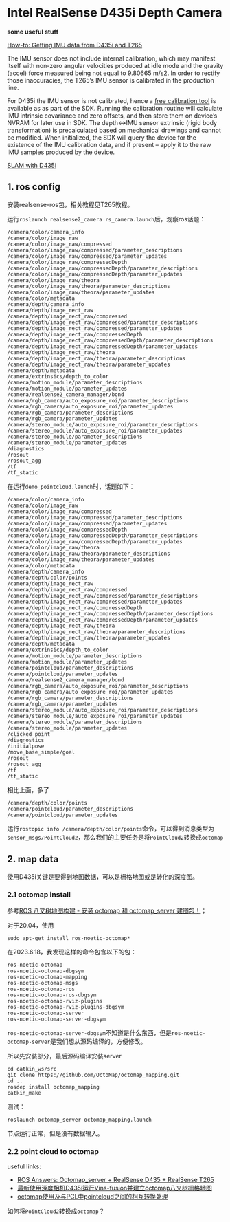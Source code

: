 # Intel RealSense D435i Depth Camera

**some useful stuff**

[How-to: Getting IMU data from D435i and T265](https://www.intelrealsense.com/how-to-getting-imu-data-from-d435i-and-t265/)

The IMU sensor does not include internal calibration, which may manifest itself with non-zero angular velocities produced at idle mode and the gravity (accel) force measured being not equal to 9.80665 m/s2. In order to rectify those inaccuracies, the T265’s IMU sensor is calibrated in the production line.

For D435i the IMU sensor is not calibrated, hence a [free calibration tool](https://github.com/IntelRealSense/librealsense/tree/development/tools/rs-imu-calibration#rs-imu-calibration-tool) is available as as part of the SDK. Running the calibration routine will calculate IMU intrinsic covariance and zero offsets, and then store them on device’s NVRAM for later use in SDK. The depth<->IMU sensor extrinsic (rigid body transformation) is precalculated based on mechanical drawings and cannot be modified. When initialized, the SDK will query the device for the existence of the IMU calibration data, and if present – apply it to the raw IMU samples produced by the device.

[SLAM with D435i](https://github.com/IntelRealSense/realsense-ros/wiki/SLAM-with-D435i)

## 1. ros config

安装realsense-ros包，相关教程见T265教程。

运行`roslaunch realsense2_camera rs_camera.launch`后，观察ros话题：

```
/camera/color/camera_info
/camera/color/image_raw
/camera/color/image_raw/compressed
/camera/color/image_raw/compressed/parameter_descriptions
/camera/color/image_raw/compressed/parameter_updates
/camera/color/image_raw/compressedDepth
/camera/color/image_raw/compressedDepth/parameter_descriptions
/camera/color/image_raw/compressedDepth/parameter_updates
/camera/color/image_raw/theora
/camera/color/image_raw/theora/parameter_descriptions
/camera/color/image_raw/theora/parameter_updates
/camera/color/metadata
/camera/depth/camera_info
/camera/depth/image_rect_raw
/camera/depth/image_rect_raw/compressed
/camera/depth/image_rect_raw/compressed/parameter_descriptions
/camera/depth/image_rect_raw/compressed/parameter_updates
/camera/depth/image_rect_raw/compressedDepth
/camera/depth/image_rect_raw/compressedDepth/parameter_descriptions
/camera/depth/image_rect_raw/compressedDepth/parameter_updates
/camera/depth/image_rect_raw/theora
/camera/depth/image_rect_raw/theora/parameter_descriptions
/camera/depth/image_rect_raw/theora/parameter_updates
/camera/depth/metadata
/camera/extrinsics/depth_to_color
/camera/motion_module/parameter_descriptions
/camera/motion_module/parameter_updates
/camera/realsense2_camera_manager/bond
/camera/rgb_camera/auto_exposure_roi/parameter_descriptions
/camera/rgb_camera/auto_exposure_roi/parameter_updates
/camera/rgb_camera/parameter_descriptions
/camera/rgb_camera/parameter_updates
/camera/stereo_module/auto_exposure_roi/parameter_descriptions
/camera/stereo_module/auto_exposure_roi/parameter_updates
/camera/stereo_module/parameter_descriptions
/camera/stereo_module/parameter_updates
/diagnostics
/rosout
/rosout_agg
/tf
/tf_static
```

在运行`demo_pointcloud.launch`时，话题如下：

```
/camera/color/camera_info
/camera/color/image_raw
/camera/color/image_raw/compressed
/camera/color/image_raw/compressed/parameter_descriptions
/camera/color/image_raw/compressed/parameter_updates
/camera/color/image_raw/compressedDepth
/camera/color/image_raw/compressedDepth/parameter_descriptions
/camera/color/image_raw/compressedDepth/parameter_updates
/camera/color/image_raw/theora
/camera/color/image_raw/theora/parameter_descriptions
/camera/color/image_raw/theora/parameter_updates
/camera/color/metadata
/camera/depth/camera_info
/camera/depth/color/points
/camera/depth/image_rect_raw
/camera/depth/image_rect_raw/compressed
/camera/depth/image_rect_raw/compressed/parameter_descriptions
/camera/depth/image_rect_raw/compressed/parameter_updates
/camera/depth/image_rect_raw/compressedDepth
/camera/depth/image_rect_raw/compressedDepth/parameter_descriptions
/camera/depth/image_rect_raw/compressedDepth/parameter_updates
/camera/depth/image_rect_raw/theora
/camera/depth/image_rect_raw/theora/parameter_descriptions
/camera/depth/image_rect_raw/theora/parameter_updates
/camera/depth/metadata
/camera/extrinsics/depth_to_color
/camera/motion_module/parameter_descriptions
/camera/motion_module/parameter_updates
/camera/pointcloud/parameter_descriptions
/camera/pointcloud/parameter_updates
/camera/realsense2_camera_manager/bond
/camera/rgb_camera/auto_exposure_roi/parameter_descriptions
/camera/rgb_camera/auto_exposure_roi/parameter_updates
/camera/rgb_camera/parameter_descriptions
/camera/rgb_camera/parameter_updates
/camera/stereo_module/auto_exposure_roi/parameter_descriptions
/camera/stereo_module/auto_exposure_roi/parameter_updates
/camera/stereo_module/parameter_descriptions
/camera/stereo_module/parameter_updates
/clicked_point
/diagnostics
/initialpose
/move_base_simple/goal
/rosout
/rosout_agg
/tf
/tf_static
```

相比上面，多了

```
/camera/depth/color/points
/camera/pointcloud/parameter_descriptions
/camera/pointcloud/parameter_updates
```

运行`rostopic info /camera/depth/color/points`命令，可以得到消息类型为`sensor_msgs/PointCloud2`，那么我们的主要任务是将`PointCloud2`转换成`octomap`

## 2. map data

使用D435i关键是要得到地图数据，可以是栅格地图或是转化的深度图。

### 2.1 octomap install

参考[ROS 八叉树地图构建 - 安装 octomap 和 octomap_server 建图包！](https://zhuanlan.zhihu.com/p/176507046)；

对于20.04，使用

```shell
sudo apt-get install ros-noetic-octomap*
```

在2023.6.18，我发现这样的命令包含以下的包：

```
ros-noetic-octomap
ros-noetic-octomap-dbgsym
ros-noetic-octomap-mapping
ros-noetic-octomap-msgs
ros-noetic-octomap-ros
ros-noetic-octomap-ros-dbgsym
ros-noetic-octomap-rviz-plugins
ros-noetic-octomap-rviz-plugins-dbgsym
ros-noetic-octomap-server
ros-noetic-octomap-server-dbgsym
```

`ros-noetic-octomap-server-dbgsym`不知道是什么东西，但是`ros-noetic-octomap-server`是我们想从源码编译的，方便修改。

所以先安装部分，最后源码编译安装server

```
cd catkin_ws/src
git clone https://github.com/OctoMap/octomap_mapping.git
cd ..
rosdep install octomap_mapping
catkin_make
```

测试：

```shell
roslaunch octomap_server octomap_mapping.launch
```

节点运行正常，但是没有数据输入。

### 2.2 point cloud to octomap

useful links:

* [ROS Answers: Octomap_server + RealSense D435 + RealSense T265](https://answers.ros.org/question/335792/octomap_server-realsense-d435-realsense-t265/)
* [最新使用深度相机D435i运行Vins-fusion并建立octomap八叉树栅格地图](https://blog.csdn.net/zsy00100/article/details/126228841#t10)
* [octomap使用及与PCL中pointcloud之间的相互转换处理](https://blog.csdn.net/wang073081/article/details/106134144)

如何将`PointCloud2`转换成`octomap`？

